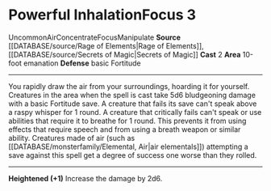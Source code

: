 ﻿---
id: '1054'
name: Powerful Inhalation
source: '[[DATABASE/source/Secrets of Magic|Secrets of Magic]]'

---
# Powerful Inhalation<span class="item-type">Focus 3</span>

<span class="trait-uncommon item-trait">Uncommon</span><span class="item-trait">Air</span><span class="item-trait">Concentrate</span><span class="item-trait">Focus</span><span class="item-trait">Manipulate</span>
**Source** [[DATABASE/source/Rage of Elements|Rage of Elements]], [[DATABASE/source/Secrets of Magic|Secrets of Magic]] 
**Cast** <span class="action-icon">2</span> 
**Area** 10-foot emanation
**Defense** basic Fortitude

---
You rapidly draw the air from your surroundings, hoarding it for yourself. Creatures in the area when the spell is cast take 5d6 bludgeoning damage with a basic Fortitude save. A creature that fails its save can't speak above a raspy whisper for 1 round. A creature that critically fails can't speak or use abilities that require it to breathe for 1 round. This prevents it from using effects that require speech and from using a breath weapon or similar ability.
 Creatures made of air (such as [[DATABASE/monsterfamily/Elemental, Air|air elementals]]) attempting a save against this spell get a degree of success one worse than they rolled.

---
**Heightened (+1)** Increase the damage by 2d6.